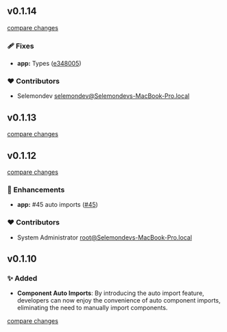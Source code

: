 ## v0.1.14

[compare changes](https://github.com/selemondev/vue3-tailwind-tabs/compare/v0.1.12...v0.1.14)

### 🩹 Fixes

- **app:** Types ([e348005](https://github.com/selemondev/vue3-tailwind-tabs/commit/e348005))

### ❤️  Contributors

- Selemondev <selemondev@Selemondevs-MacBook-Pro.local>

## v0.1.13

[compare changes](https://github.com/selemondev/vue3-tailwind-tabs/compare/v0.1.12...v0.1.13)

## v0.1.12

[compare changes](https://github.com/selemondev/vue3-tailwind-tabs/compare/v0.1.9...v0.1.12)

### 🚀 Enhancements

- **app:** #45 auto imports ([#45](https://github.com/selemondev/vue3-tailwind-tabs/issues/45))

### ❤️  Contributors

- System Administrator <root@Selemondevs-MacBook-Pro.local>

## v0.1.10

### ✨ Added
- **Component Auto Imports**: By introducing the auto import feature, developers can now enjoy the convenience of auto component imports, eliminating the need to manually import components.

[compare changes](https://github.com/selemondev/vue3-tailwind-tabs/compare/v0.1.9...v0.1.10)






